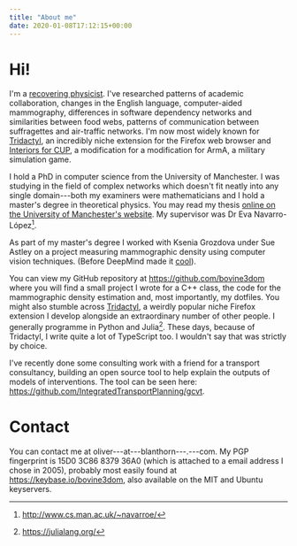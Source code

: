 ```yaml
---
title: "About me"
date: 2020-01-08T17:12:15+00:00
---
```


# Hi!

I'm a [recovering physicist](https://www.smbc-comics.com/comic/2012-03-21). I've researched patterns of academic collaboration, changes in the English language, computer-aided mammography, differences in software dependency networks and similarities between food webs, patterns of communication between suffragettes and air-traffic networks. I'm now most widely known for [Tridactyl](https://github.com/tridactyl/tridactyl), an incredibly niche extension for the Firefox web browser and [Interiors for CUP](https://steamcommunity.com/sharedfiles/filedetails/?id=1883956552), a modification for a modification for ArmA, a military simulation game.
<!--more-->

I hold a PhD in computer science from the University of Manchester. I was studying in the field of complex networks which doesn't fit neatly into any single domain---both my examiners were mathematicians and I hold a master's degree in theoretical physics. You may read my thesis [online on the University of Manchester's website](https://www.research.manchester.ac.uk/portal/en/theses/characterisation-of-complex-networks-from-their-topologies(1febf479-d9a5-4301-9bb9-beb7f5cbcc4e).html). My supervisor was Dr Eva Navarro-López[^Eva].

As part of my master's degree I worked with Ksenia Grozdova under Sue Astley on a project measuring mammographic density using computer vision techniques. (Before DeepMind made it [cool](https://www.nature.com/articles/s41586-019-1799-6)).

You can view my GitHub repository at https://github.com/bovine3dom where you will find a small project I wrote for a C++ class, the code for the mammographic density estimation and, most importantly, my dotfiles. You might also stumble across [Tridactyl](https://github.com/tridactyl/tridactyl), a weirdly popular niche Firefox extension I develop alongside an extraordinary number of other people. I generally programme in Python and Julia[^Julia]. These days, because of Tridactyl, I write quite a lot of TypeScript too. I wouldn't say that was strictly by choice.

I've recently done some consulting work with a friend for a transport consultancy, building an open source tool to help explain the outputs of models of interventions. The tool can be seen here: https://github.com/IntegratedTransportPlanning/gcvt.

# Contact

You can contact me at oliver---at---blanthorn---.---com. My PGP fingerprint is 15D0 3C86 8379 36A0 (which is attached to a email address I chose in 2005), probably most easily found at https://keybase.io/bovine3dom, also available on the MIT and Ubuntu keyservers.

[^Eva]: http://www.cs.man.ac.uk/~navarroe/
[^Julia]: https://julialang.org/
